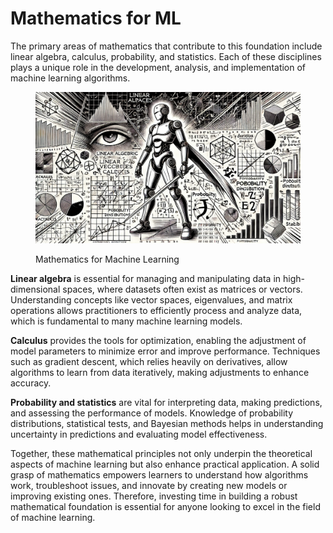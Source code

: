 # Mathematics for ML

The primary areas of mathematics that contribute to this foundation include linear algebra, calculus, probability, and statistics. Each of these disciplines plays a unique role in the development, analysis, and implementation of machine learning algorithms.

<div align="left"><figure><img src="../../.gitbook/assets/image (46).png" alt="" width="563"><figcaption><p>Mathematics for Machine Learning</p></figcaption></figure></div>

**Linear algebra** is essential for managing and manipulating data in high-dimensional spaces, where datasets often exist as matrices or vectors. Understanding concepts like vector spaces, eigenvalues, and matrix operations allows practitioners to efficiently process and analyze data, which is fundamental to many machine learning models.

**Calculus** provides the tools for optimization, enabling the adjustment of model parameters to minimize error and improve performance. Techniques such as gradient descent, which relies heavily on derivatives, allow algorithms to learn from data iteratively, making adjustments to enhance accuracy.

**Probability and statistics** are vital for interpreting data, making predictions, and assessing the performance of models. Knowledge of probability distributions, statistical tests, and Bayesian methods helps in understanding uncertainty in predictions and evaluating model effectiveness.

Together, these mathematical principles not only underpin the theoretical aspects of machine learning but also enhance practical application. A solid grasp of mathematics empowers learners to understand how algorithms work, troubleshoot issues, and innovate by creating new models or improving existing ones. Therefore, investing time in building a robust mathematical foundation is essential for anyone looking to excel in the field of machine learning.
